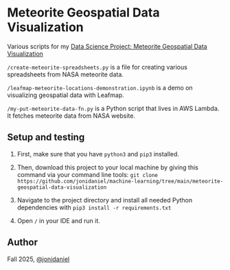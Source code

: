 # Meteorite Geospatial Data Visualization

Various scripts for my [Data Science Project: Meteorite Geospatial Data Visualization](https://www.jonimakinen.com/mywork/meteorites-en.html)

`/create-meteorite-spreadsheets.py` is a file for creating various spreadsheets from NASA meteorite data.

`/leafmap-meteorite-locations-demonstration.ipynb` is a demo on visualizing geospatial data with Leafmap.

`/my-put-meteorite-data-fn.py` is a Python script that lives in AWS Lambda. It fetches meteorite data from NASA website.

## Setup and testing

1. First, make sure that you have `python3` and `pip3` installed.

2. Then, download this project to your local machine by giving this command via your command line tools: `git clone https://github.com/jonidaniel/machine-learning/tree/main/meteorite-geospatial-data-visualization`

3. Navigate to the project directory and install all needed Python dependencies with `pip3 install -r requirements.txt`

4. Open `/` in your IDE and run it.

## Author

Fall 2025, [@jonidaniel](https://github.com/jonidaniel)
